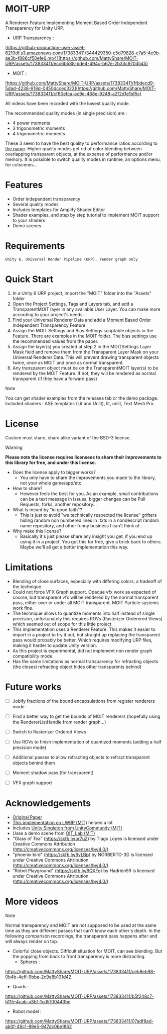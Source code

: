 # MOIT-URP
A Renderer Feature implementing Moment Based Order Independent Transparency for Unity URP.

* URP Transparency :

[https://github-production-user-asset-6210df.s3.amazonaws.com/173833411/344429350-c5d79828-c7a5-4e9b-ae3b-f886cf50efe6.mp4](https://github.com/MattyShare/MOIT-URP/assets/173833411/ecc6b588-bde4-494c-b67e-2b33c970d545)

* MOIT :

[https://github.com/MattyShare/MOIT-URP/assets/173833411/1fbdecd9-5dad-4238-918d-0450dccec323](https://github.com/MattyShare/MOIT-URP/assets/173833411/cf80efca-ac9e-468e-9248-a2f2d1e1bf5c)

All videos have been recorded with the lowest quality mode.

The recommended quality modes (in single precision) are :
* 4 power moments
* 3 trigonometric moments
* 4 trigonometric moments

These 3 seem to have the best quality to performance ratios according to [the paper](https://momentsingraphics.de/I3D2018.html).
Higher quality modes get rid of color blending between overlapping transparent objects, at the expense of performance and/or memory.
It is possible to switch quality modes in runtime, an options menu, for cutscenes...


# Features
* Order independent transparency
* Several quality modes
* Includes templates for Amplify Shader Editor
* Shader examples, and step by step tutorial to implement MOIT support to your shaders
* Demo scenes 


# Requirements
```
Unity 6, Universal Render Pipeline (URP), render graph only
```

# Quick Start
1. In a Unity 6 URP project, import the "MOIT" folder into the "Assets" folder
2. Open the Project Settings, Tags and Layers tab, and add a TransparentMOIT layer in any available User Layer. You can make more according to your project's needs.
3. Find your Universal Renderer Data and add a Moment Based Order Independent Transparency Feature.
4. Assign the MOIT Settings and Bias Settings scriptable objects in the Feature. There are examples in the MOIT folder. The bias settings use the recommended values from the paper.
5. Assign the layer(s) you created at step 2 in the MOITSettings Layer Mask field and remove them from the Transparent Layer Mask on your Universal Renderer Data.
This will prevent drawing transparent objects twice, once as MOIT and once as normal transparent.
6. Any transparent object must be on the TransparentMOIT layer(s) to be rendered by the MOIT Feature. If not, they will be rendered as normal transparent (if they have a forward pass)

> [!NOTE]
> You can get shader examples from the releases tab or the demo package.
> Included shaders : ASE templates (Lit and Unlit), lit, unlit, Text Mesh Pro.


# License
Custom must share, share alike variant of the BSD-3 license.
> [!WARNING]
> **Please note the license requires licensees to share their improvements to this library for free, and under this license.**
> * Does the license apply to bigger works?
>   * You only have to share the improvements you made to the library, not your whole game/app/etc.
> * How to share?
>   * However feels the best for you. As an example, small contributions can be a text message in Issues, bigger changes can be Pull Requests, forks, another repository...
> * What is meant by "in good faith"?
>   * This is just to avoid "we technically respected the license" grifters hiding random non numbered lines in .txts in a nondescript random name repository, and other funny business I can't think of.
> * Why make this license?
>   * Basically it's just please share any insight you get, if you end up using it in a project. You got this for free, give a brick back to others. Maybe we'll all get a better implementation this way.


# Limitations
* Blending of close surfaces, especially with differing colors, a tradeoff of the technique.
* Could not force VFX Graph support. Opaque vfx work as expected of course, but transparent vfx will be rendered by the normal transparent pass, either over or under all MOIT transparent. MOIT Particle systems work fine.
* The technique allows to quantize moments into half instead of single precision, unfortunately this requires ROVs (Rasterizer Orderered Views) which seemed out of scope for this little project.
* This implementation uses a Renderer Feature. This makes it easier to import in a project to try it out, but straight up replacing the transparent pass would probably be better. Which requires modifying URP files, making it harder to update Unity version.
* As this project is experimental, did not implement non render graph compatibility mode.
* Has the same limitations as normal transparency for refracting objects (the closest refracting object hides other transparents behind)


# Future works
- [ ] Jobify fractions of the bound encapsulations from register renderers mode
- [ ] Find a better way to get the bounds of MOIT renderers (hopefully using the RendererListHandle from render graph...)
- [ ] Switch to Rasterizer Ordered Views
- [ ] Use ROVs to finish implementation of quantized moments (adding a half precision mode)
- [ ] Additional passes to allow refracting objects to refract transparent objects behind them
- [ ] Moment shadow pass (for transparent)
- [ ] VFX graph support


# Acknowledgements
* [Original Paper](https://momentsingraphics.de/I3D2018.html)
* [This implementation on LWRP (MIT)](https://github.com/ecidevilin/KhaosLWRP) helped a lot
* Includes [Unity Singleton from UnityCommunity (MIT)](https://github.com/UnityCommunity/UnitySingleton)
* Uses a demo scene from [OIT_Lab (MIT)](https://github.com/candycat1992/OIT_Lab)
* "Glass of Tea" (https://skfb.ly/or7uZ) by Tiago Lopes is licensed under Creative Commons Attribution (http://creativecommons.org/licenses/by/4.0/).
* "phoenix bird" (https://skfb.ly/6vLBp) by NORBERTO-3D is licensed under Creative Commons Attribution (http://creativecommons.org/licenses/by/4.0/).
* "Robot Playground" (https://skfb.ly/6QXFq) by Hadrien59 is licensed under Creative Commons Attribution (http://creativecommons.org/licenses/by/4.0/).


# More videos
> [!NOTE]
> Normal transparency and MOIT are not supposed to be used at the same time as they are different passes that can't know each other's depth.
> In the following comparison recordings, the transparent pass happens after and will always render on top.

* Colorful close objects. Difficult situation for MOIT, can see blending. But the popping from back to front transparency is more distracting.
  * Spheres : 

https://github.com/MattyShare/MOIT-URP/assets/173833411/ceb8eb98-0b4b-4eff-9bba-2c9a8b101d42

* Quads : 

https://github.com/MattyShare/MOIT-URP/assets/173833411/b5f248c7-b115-4cab-a3bf-1cd5100443be

* Robot model : 

https://github.com/MattyShare/MOIT-URP/assets/173833411/07adf8ad-ab0f-49c1-89e5-947dc0be1862
